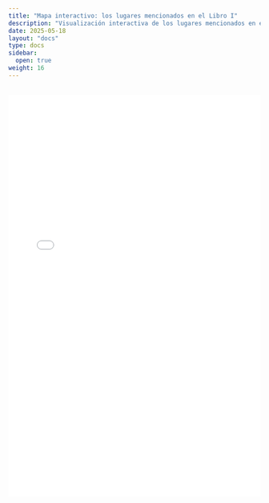 ```yaml
---
title: "Mapa interactivo: los lugares mencionados en el Libro I"
description: "Visualización interactiva de los lugares mencionados en el Libro I de la Guerra del Peloponeso."
date: 2025-05-18
layout: "docs"
type: docs
sidebar:
  open: true
weight: 16
---
```

<br>

<iframe src="/mapa_interactivo_tucidides_libro_1.html" width="100%" height="800" style="border: none;"></iframe>